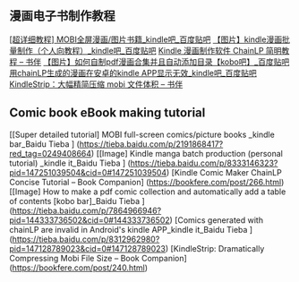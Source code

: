 ## 漫画电子书制作教程
[[超详细教程] MOBI全屏漫画/图片书籍_kindle吧_百度贴吧](https://tieba.baidu.com/p/2191868417?red_tag=0249408664)
[【图片】kindle漫画批量制作（个人向教程）_kindle吧_百度贴吧](https://tieba.baidu.com/p/8333146323?pid=147251039504&cid=0#147251039504)
[Kindle 漫画制作软件 ChainLP 简明教程 – 书伴](https://bookfere.com/post/266.html)
[【图片】如何自制pdf漫画合集并且自动添加目录【kobo吧】_百度贴吧](https://tieba.baidu.com/p/7864966946?pid=144333736502&cid=0#144333736502)
[用chainLP生成的漫画在安卓的kindle APP显示无效_kindle吧_百度贴吧](https://tieba.baidu.com/p/8312962980?pid=147128789023&cid=0#147128789023)
[KindleStrip：大幅精简压缩 mobi 文件体积 – 书伴](https://bookfere.com/post/240.html)
## Comic book eBook making tutorial
[[Super detailed tutorial] MOBI full-screen comics/picture books _kindle bar_Baidu Tieba ] (https://tieba.baidu.com/p/2191868417?red_tag=0249408664)
[[Image] Kindle manga batch production (personal tutorial) _kindle it_Baidu Tieba ] (https://tieba.baidu.com/p/8333146323?pid=147251039504&cid=0#147251039504)
[Kindle Comic Maker ChainLP Concise Tutorial – Book Companion] (https://bookfere.com/post/266.html)
[[Image] How to make a pdf comic collection and automatically add a table of contents [kobo bar]_Baidu Tieba ] (https://tieba.baidu.com/p/7864966946?pid=144333736502&cid=0#144333736502)
[Comics generated with chainLP are invalid in Android's kindle APP_kindle it_Baidu Tieba ] (https://tieba.baidu.com/p/8312962980?pid=147128789023&cid=0#147128789023)
[KindleStrip: Dramatically Compressing Mobi File Size – Book Companion] (https://bookfere.com/post/240.html)
